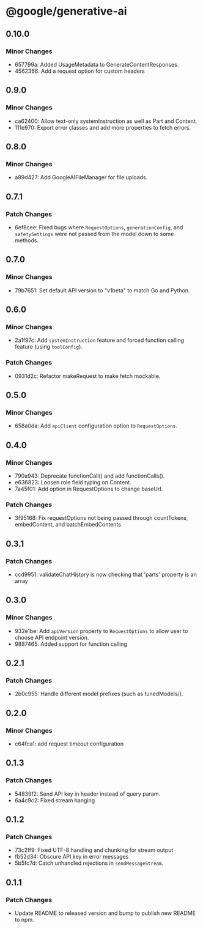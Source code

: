 # @google/generative-ai

## 0.10.0

### Minor Changes

- 657799a: Added UsageMetadata to GenerateContentResponses.
- 4562366: Add a request option for custom headers

## 0.9.0

### Minor Changes

- ca62400: Allow text-only systemInstruction as well as Part and Content.
- 111e970: Export error classes and add more properties to fetch errors.

## 0.8.0

### Minor Changes

- a89d427: Add GoogleAIFileManager for file uploads.

## 0.7.1

### Patch Changes

- 6ef8cee: Fixed bugs where `RequestOptions`, `generationConfig`, and `safetySettings` were not passed from the model down to some methods.

## 0.7.0

### Minor Changes

- 79b7651: Set default API version to "v1beta" to match Go and Python.

## 0.6.0

### Minor Changes

- 2a1f97c: Add `systemInstruction` feature and forced function calling feature (using `toolConfig`).

### Patch Changes

- 0931d2c: Refactor makeRequest to make fetch mockable.

## 0.5.0

### Minor Changes

- 658a0da: Add `apiClient` configuration option to `RequestOptions`.

## 0.4.0

### Minor Changes

- 790a943: Deprecate functionCall() and add functionCalls().
- e636823: Loosen role field typing on Content.
- 7a45f01: Add option in RequestOptions to change baseUrl.

### Patch Changes

- 3f95168: Fix requestOptions not being passed through countTokens, embedContent, and batchEmbedContents

## 0.3.1

### Patch Changes

- ccd9951: validateChatHistory is now checking that 'parts' property is an array

## 0.3.0

### Minor Changes

- 932e1be: Add `apiVersion` property to `RequestOptions` to allow user to choose API endpoint version.
- 9887465: Added support for function calling

## 0.2.1

### Patch Changes

- 2b0c955: Handle different model prefixes (such as tunedModels/).

## 0.2.0

### Minor Changes

- c64fca1: add request timeout configuration

## 0.1.3

### Patch Changes

- 54839f2: Send API key in header instead of query param.
- 6a4c9c2: Fixed stream hanging

## 0.1.2

### Patch Changes

- 73c2ff9: Fixed UTF-8 handling and chunking for stream output
- fb52d34: Obscure API key in error messages
- 5b5fc7d: Catch unhandled rejections in `sendMessageStream`.

## 0.1.1

### Patch Changes

- Update README to released version and bump to publish new README to npm.
